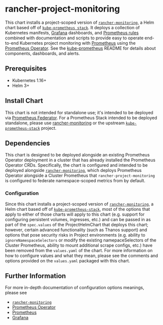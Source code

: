# rancher-project-monitoring

This chart installs a project-scoped version of [`rancher-monitoring`](https://rancher.com/docs/rancher/v2.6/en/monitoring-alerting), a Helm chart based off of [`kube-prometheus stack`](https://github.com/prometheus-operator/kube-prometheus). It deploys a collection of Kubernetes manifests, [Grafana](http://grafana.com/) dashboards, and [Prometheus rules](https://prometheus.io/docs/prometheus/latest/configuration/recording_rules/) combined with documentation and scripts to provide easy to operate end-to-end Kubernetes project monitoring with [Prometheus](https://prometheus.io/) using the [Prometheus Operator](https://github.com/prometheus-operator/prometheus-operator). See the [kube-prometheus](https://github.com/prometheus-operator/kube-prometheus) README for details about components, dashboards, and alerts.

## Prerequisites

- Kubernetes 1.16+
- Helm 3+

## Install Chart

This chart is not intended for standalone use; it's intended to be deployed via [Prometheus Federator](https://github.com/rancher/prometheus-federator). For a Prometheus Stack intended to be deployed standalone, please use [rancher-monitoring](https://rancher.com/docs/rancher/v2.6/en/monitoring-alerting/) or the upstream [`kube-prometheus-stack`](https://github.com/prometheus-community/helm-charts/tree/main/charts/kube-prometheus-stack) project.

## Dependencies

This chart is designed to be deployed alongside an existing Prometheus Operator deployment in a cluster that has already installed the Prometheus Operator CRDs. Specifically, the chart is configured and intended to be deployed alongside [`rancher-monitoring`](https://rancher.com/docs/rancher/v2.6/en/monitoring-alerting/), which deploys Prometheus Operator alongside a Cluster Prometheus that `rancher-project-monitoring` is configured to federate namespace-scoped metrics from by default.

### Configuration

Since this chart installs a project-scoped version of [`rancher-monitoring`](https://rancher.com/docs/rancher/v2.6/en/monitoring-alerting/), a Helm chart based off of [`kube-prometheus-stack`](https://github.com/prometheus-community/helm-charts/tree/main/charts/kube-prometheus-stack), most of the options that apply to either of those charts will apply to this chart (e.g. support for configuring persistent volumes, ingresses, etc.) and can be passed in as part of the `spec.values` of the ProjectHelmChart that deploys this chart; however, certain advanced functionality (such as Thanos support) and options that pose security risks in Project environments (e.g. ability to `ignoreNamespaceSelectors` or modify the existing namepaceSelectors of the Cluster Prometheus, ability to mount additional scrape configs, etc.) have been removed from the `values.yaml` of the chart. For more information on how to configure values and what they mean, please see the comments and options provided on the `values.yaml` packaged with this chart.

## Further Information

For more in-depth documentation of configuration options meanings, please see

- [`rancher-monitoring`](https://rancher.com/docs/rancher/v2.6/en/monitoring-alerting/)
- [Prometheus Operator](https://github.com/prometheus-operator/prometheus-operator)
- [Prometheus](https://prometheus.io/docs/introduction/overview/)
- [Grafana](https://github.com/grafana/helm-charts/tree/main/charts/grafana#grafana-helm-chart)

